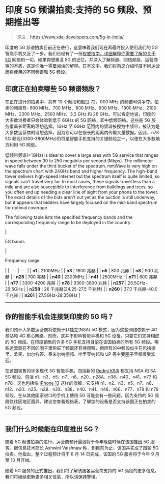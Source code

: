 # 印度 5G 频谱拍卖:支持的 5G 频段、预期推出等

> 原文：<https://www.xda-developers.com/5g-in-india/>

印度的 5G 频谱拍卖目前正在进行，这意味着我们现在离最终投入使用我们的 5G 智能手机又近了一步。我们已经有了一份[权威指南，详细解释你需要了解的关于 5G](https://www.xda-developers.com/5g/) 网络的一切。如果你想重温 5G 的记忆，并深入了解频谱、网络频段、运营商等的本质，这是你唯一需要阅读的解释。在本文中，我们将向您介绍印度不同运营商将使用的不同频谱和 5G 频段。

## 印度正在拍卖哪些 5G 频谱频段？

在正在进行的拍卖中，共有 10 个频段和超过 72，000 MHz 的频谱可供争夺。拍卖的频段有- 600 MHz、700 MHz、800 MHz、900 MHz、1800 MHz、2100 MHz、2300 MHz、2500 MHz、3.3 GHz 和 26 GHz。可以肯定地说，印度的大多数消费者只会体验到低于 6GHz 的 5G 网络，即中低频网络。这些是 5G 服务覆盖长距离的理想选择。1GHz 至 6GHz 范围内的频谱被视为中频带，被认为是大多数运营商的理想选择，因为它可以在很长的距离内传输大量数据。因此，n78 5G 频段(3300-3800MHz)仍将是智能手机支持的关键频段之一，以便在大多数地方利用 5G 网络。

低频带频谱(<1GHz) is ideal to cover a large area with 5G service that ranges in speed between 30 to 250 megabits per second (Mbps). The millimeter wave falls under the third bucket of the spectrum. mmWave is very high on the spectrum chart with 24GHz band and higher frequency. The high-band tower delivers high-speed internet but the spectrum itself is quite limited, so signals can’t travel very far. In most cases, these signals travel less than a mile and are also susceptible to interference from buildings and trees, so you often end up needing a clear line of sight from your phone to the tower. The exact details of the bids aren't out yet as the auction is still underway, but it appears that bidders have largely focused on the mid-band spectrum for optimal coverage.

The following table lists the specified frequency bands and the corresponding frequency range to be deployed in the country:

| 

5G bands

 | 

Frequency range

 |
| --- | --- |
| **n1** | 2100MHz |
| **n3** | 1800 兆赫 |
| **n5** | 800 兆赫 |
| **n8** | 900 兆赫 |
| **n28** | 700 兆赫 |
| **n40** | 2300MHz |
| **n41** | 2500MHz |
| **n71** | 600 兆赫 |
| **n77** | 3300-4200 兆赫 |
| **n78** | 3300-3800 兆赫 |
| **n257** | 26.5GHz-29.5GHz |
| **n258** | 26 千兆赫(24.25-27.5 千兆赫) |
| **n260** | 37.0 千兆赫-40.0 千兆赫 |
| **n261** | 27.5GHz-28.35GHz |

* * *

## 你的智能手机会连接到印度的 5G 吗？

我们预计大多数运营商将依赖于非独立(NSA) 5G 模式，因为这些网络依赖于 4G 基站和 4G 核心网络。然而，这并不影响智能手机和 5G 设备，只要它们支持相应的 5G 频段。在印度销售的许多 5G 手机支持目前在该国拍卖的所有 5G 频段。哪些运营商在不同的圈子里购买了频谱还有待观察，但所有的中频段似乎在包括德里、孟买、加尔各答、泰米尔纳德邦、哈里亚纳邦和 UP 等主要圈子里都很受欢迎。

在该国销售的许多现代 5G 智能手机，包括新的 [Redmi K50i](https://www.xda-developers.com/redmi-k50i-india-launch/) 都支持 NSA 和 SA 5G 频段，包括 n1、n3、n5、n7、n8、n20、n28A、n38、n40、n41、n77 和 n78。这也包括像 [iPhone 13](https://www.xda-developers.com/apple-iphone-13-review/) 这样的旗舰，它支持 n1、n2、n3、n5、n7、n8、n12、n20、n25、n28、n30、n38、n40、n41、n48、n66、n77、n78 和 n79 频段。在从其他国家进口的手机上使用 5G 可能会有一些问题，因为支持的 5G 频段往往因地区而异。建议您查看规格表，了解您的设备是否支持该国正在拍卖的 5G 频段。

* * *

## 我们什么时候能在印度推出 5G？

随着 5G 频谱拍卖的进行，运营商预计最迟将于今年晚些时候在该国推出 5G 服务。据信息技术部长 Ashwini Vaishnaw 称，到目前为止，该国共完成了四轮 5G 拍卖。他指出，整个过程预计将于 8 月 14 日完成，该国的 5G 服务将于今年 9 月至 10 月开始。

随着 5G 服务的正式推出，我们将了解该国各运营商支持的 5G 频段的更多信息。我们将继续更新更多相关信息，所以请保持警惕。